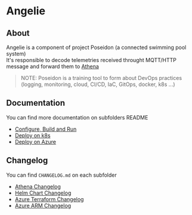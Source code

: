 # Angelie
## About
Angelie is a component of project Poseidon (a connected swimming pool system)  
It's responsible to decode telemetries received throught MQTT/HTTP message and forward them to [Athena](https://github.com/AlexisMtr/athena)

> NOTE: Poseidon is a training tool to form about DevOps practices (logging, monitoring, cloud, CI/CD, IaC, GitOps, docker, k8s ...)

## Documentation
You can find more documentation on subfolders README
* [Configure, Build and Run](./src/README.md)
* [Deploy on k8s](./helm/README.md)
* [Deploy on Azure](./infra/azure/README.md)

## Changelog
You can find `CHANGELOG.md` on each subfolder
* [Athena Changelog](./src/CHANGELOG.md)
* [Helm Chart Changelog](./helm/CHANGELOG.md)
* [Azure Terraform Changelog](./infra/azure/terraform/CHANGELOG.md)
* [Azure ARM Changelog](./infra/azure/arm/CHANGELOG.md)